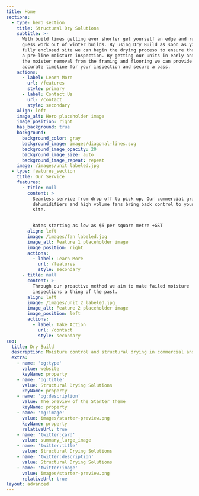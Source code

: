 ```yaml
---
title: Home
sections:
  - type: hero_section
    title: Structural Dry Solutions
    subtitle: >-
      With build times getting ever shorter get yourself an edge and remove the
      guess work out of winter builds. By using Dry Build as soon as you have a
      fully enclosed site we can begin the drying process to ensure the pass of
      a pre-line moisture inspection. By getting our units in early and starting
      the moister removal from the framing and flooring we can provide an
      accurate timeline for your inspection and secure a pass.
    actions:
      - label: Learn More
        url: /features
        style: primary
      - label: Contact Us
        url: /contact
        style: secondary
    align: left
    image_alt: Hero placeholder image
    image_position: right
    has_background: true
    background:
      background_color: gray
      background_image: images/diagonal-lines.svg
      background_image_opacity: 20
      background_image_size: auto
      background_image_repeat: repeat
    image: /images/unit labeled.jpg
  - type: features_section
    title: Our Service
    features:
      - title: null
        content: >
          Seamless service from drop off to pick up, Our commercial grade
          dehumidifiers and high volume fans bring back control to your building
          site.


          Rates starting as low as $6 per square metre +GST
        align: left
        image: /images/fan labeled.jpg
        image_alt: Feature 1 placeholder image
        image_position: right
        actions:
          - label: Learn More
            url: /features
            style: secondary
      - title: null
        content: >-
          Through our proactive method we aim to make failed moisture
          inspections a thing of the past.
        align: left
        image: /images/unit 2 labeled.jpg
        image_alt: Feature 2 placeholder image
        image_position: left
        actions:
          - label: Take Action
            url: /contact
            style: secondary
seo:
  title: Dry Build 
  description: Moisture control and structural drying in commercial and residentail construction. Make failed pre line inspections a thing of the past with Dry Build's structural drying.
  extra:
    - name: 'og:type'
      value: website
      keyName: property
    - name: 'og:title'
      value: Structural Drying Solutions
      keyName: property
    - name: 'og:description'
      value: The preview of the Starter theme
      keyName: property
    - name: 'og:image'
      value: images/starter-preview.png
      keyName: property
      relativeUrl: true
    - name: 'twitter:card'
      value: summary_large_image
    - name: 'twitter:title'
      value: Structural Drying Solutions 
    - name: 'twitter:description'
      value: Structural Drying Solutions
    - name: 'twitter:image'
      value: images/starter-preview.png
      relativeUrl: true
layout: advanced
---
```


